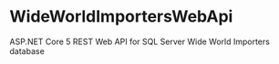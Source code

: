 # WideWorldImportersWebApi
ASP.NET Core 5 REST Web API for SQL Server Wide World Importers database
